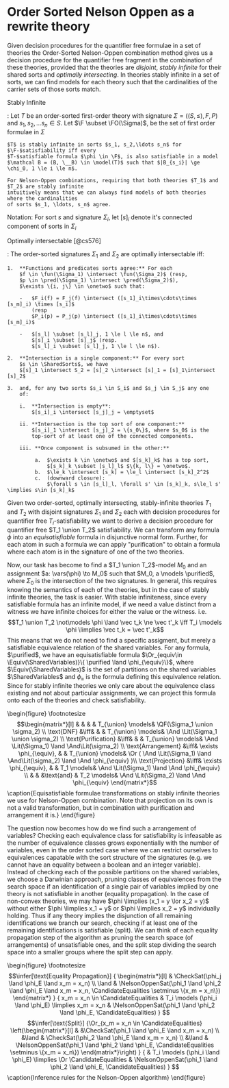 Order Sorted Nelson Oppen as a rewrite theory
=============================================

Given decision procedures for the quantifier free formulae in a set of theories the Order-Sorted
Nelson-Oppen combination method gives us a decision procedure for the quantifier free fragment in
the combination of these theories, provided that the theories are *disjoint*, *stably infinite* for their shared
sorts and *optimally intersecting*. In theories stably infinite in a set of sorts, we can find models for each theory
such that the cardinalities of the carrier sets of those sorts match.

Stably Infinite

:   Let $T$ be an order-sorted first-order theory with signature $\Sigma = ((S, \le), F, P)$ and
    $s_1, s_2,\ldots s_n \in S$. Let $\F \subset \FO(\Sigma)$, be the set of first order formulae in
    $\Sigma$

    $T$ is stably infinite in sorts $s_1, s_2,\ldots s_n$ for $\F-$satisfiability iff every
    $T-$satisfiable formula $\phi \in \F$, is also satisfiable in a model
    $\mathcal B = (B, \__B) \in \model(T)$ such that $|B_{s_i}| \ge \chi_0, 1 \le i \le n$.

    For Nelson-Oppen combinations, requiring that both theories $T_1$ and $T_2$ are stably infinite
    intuitively means that we can always find models of both theories where the cardinalities
    of sorts $s_1, \ldots, s_n$ agree.

Notation: For sort $s$ and signature $\Sigma_i$, let $[s]_i$ denote it's
connected component of sorts in $\Sigma_i$

Optimally intersectable [@cs576]

:   The order-sorted signatures $\Sigma_1$ and $\Sigma_2$ are optimally
    intersectable iff:

    1.  **Functions and predicates sorts agree:** For each
        $f \in \fun(\Sigma_1) \intersect \fun(\Sigma_2)$ (resp,
        $p \in \pred(\Sigma_1) \intersect \pred(\Sigma_2)$),
        $\exists \{i, j\} \in \onetwo$ such that:

        -   $F_i(f) = F_j(f) \intersect ([s_1]_i\times\cdots\times [s_m]_i) \times [s_i]$
            (resp
            $P_i(p) = P_j(p) \intersect ([s_1]_i\times\cdots\times [s_m]_i)$

        -   $[s_l] \subset [s_l]_j, 1 \le l \le n$, and
            $[s]_i \subset [s]_j$ (resp.
            $[s_l]_i \subset [s_l]_j, 1 \le l \le n$).

    2.  **Intersection is a single component:** For every sort
        $s \in \SharedSorts$, we have
        $[s]_1 \intersect S_2 = [s]_2 \intersect [s]_1 = [s]_1\intersect [s]_2$

    3.  and, for any two sorts $s_i \in S_i$ and $s_j \in S_j$ any one
        of:

        i.  **Intersection is empty**:
            $[s_i]_i \intersect [s_j]_j = \emptyset$

        ii. **Intersection is the top sort of one component:**
            $[s_i]_1 \intersect [s_j]_2 = \{s_0\}$, where $s_0$ is the
            top-sort of at least one of the connected components.

        iii. **Once component is subsumed in the other:**

             a.  $\exists k \in \onetwo$ and $[s_k]_k$ has a top sort,
                 $[s_k]_k \subset [s_l]_l$ $\{k, l\} = \onetwo$.
             b.  $\le_k \intersect [s_k] = \le_l \intersect [s_k]_2^2$
             c.  (downward closure):
                 $\forall s \in [s_l]_l, \forall s' \in [s_k]_k, s\le_l s' \implies s\in [s_k]_k$


Given two order-sorted, optimally intersecting, stably-infinite theories $T_1$ and $T_2$ with
disjoint signatures $\Sigma_1$ and $\Sigma_2$ each with decision procedures for quantifier free
$T_i$-satisfiability we want to derive a decision procedure for quantifier free $T_1 \union T_2$
satisfiability. We can transform any formula $\phi$ into an *equisatisfiable* formula in disjunctive
normal form. Further, for each atom in such a formula we can apply "purification" to obtain a
formula where each atom is in the signature of one of the two theories.

Now, our task has become to find a $T_1 \union T_2$-model $M_0$ and an assignment $a: \vars(\phi) \to M_0$ such that
$M_0, a \models \purified$, where $\Sigma_0$ is the intersection of the two signatures. In general,
this requires knowing the semantics of each of the theories, but in the case of stably infinite
theories, the task is easier. With stable infiniteness, since every satisfiable formula has an
infinite model, if we need a value distinct from a witness we have infinite choices for either the
value or the witness. i.e. $$T_1 \union T_2 \not\models \phi \land \vec t_k \ne \vec t'_k 
\iff T_i \models \phi \limplies \vec t_k = \vec t'_k$$ This means that we do not need to find a
specific assigment, but merely a satisfiable equivalence relation of the shared variables. For any
formula, $\purified$, we have an equisatisfiable formula
$\Or_{equiv\in \Equiv(\SharedVariables)}\{ \purified \land \phi_{\equiv}\}$, where
$\Equiv(\SharedVariables)$ is the set of partitions on the shared variables $\SharedVariables$ and
$\phi_\equiv$ is the formula defining this equivalence relation. Since for stably infinite theories
we only care about the equivalence class existing and not about particular assignments, we can project this formula onto each of
the theories and check satisfiability.

\begin{figure}
\footnotesize
$$\begin{matrix*}[l]
                    &    &                        &           & T_{\union}  \models& \QF(\Sigma_1 \union \sigma_2)                                              \\
\text{DNF}          &\iff&                        &           & T_{\union}  \models& \And \Lit(\Sigma_1 \union \sigma_2)                                        \\
\text{Purification} &\iff&                        &           & T_{\union}  \models& \And \Lit(\Sigma_1) \land \And\Lit(\sigma_2)                                \\
\text{Arrangement}  &\iff& \exists \phi_{\equiv}, &           & T_{\union}  \models& \Or ( \And \Lit(\Sigma_1) \land \And\Lit(\sigma_2) \land \And \phi_{\equiv} )\\
\text{Projection}   &\iff& \exists \phi_{\equiv}, &           & T_1         \models& \And \Lit(\Sigma_1) \land \And \phi_{\equiv}                                \\
                    &    &                        &\text{and} & T_2         \models& \And \Lit(\Sigma_2) \land \And \phi_{\equiv}
\end{matrix*}$$
\caption{Equisatisfiable formulae transformations on stably infinite theories we use for Nelson-Oppen combination.
Note that projection on its own is not a valid transformation, but in combination with purification and arrangement it is.}
\end{figure}

The question now becomes how do we find such a arrangement of variables? Checking each equivalence
class for satisfiability is infeasable as the number of equivalence classes grows exponentially with
the number of variables, even in the order sorted case where we can restrict ourselves to
equivalences capatable with the sort structure of the signatures (e.g. we cannot have an equality
between a boolean and an integer variable). Instead of checking each of the possible partitions on
the shared variables, we choose a Darwinian approach, pruning classes of equivalences from the
search space if an identification of a single pair of variables implied by one theory is not
satisfiable in another (equality propagation). In the case of non-convex theories, we may have
$\phi \limplies (x_1 = y \lor x_2 = y)$ without either $\phi \limplies x_1 = y$ or
$\phi \limplies x_2 = y$ individually holding. Thus if any theory implies the disjunction of all
remaining identifications we branch our search, checking if at least one of the remaining
identifications is satisfiable (split). We can think of each equality propagation step of the
algorithm as pruning the search space (of arrangements) of unsatisfiable ones, and the split step
dividing the search space into a smaller groups where the split step can apply.

\begin{figure}
\footnotesize
$$\infer[\text{Equality Propagation}]
{ \begin{matrix*}[l]
        & \CheckSat(\phi_j \land \phi_E \land x_m = x_n) \\
  \land & \NelsonOppenSat(\phi_1 \land \phi_2 \land \phi_E \land x_m = x_n, \CandidateEqualities \setminus \{x_m = x_n\})
  \end{matrix*}
}
{ x_m = x_n \in \CandidateEqualities
& T_i \models (\phi_i \land \phi_E) \limplies x_m = x_n
& \NelsonOppenSat(\phi_1 \land \phi_2 \land \phi_E, \CandidateEqualities)
}
$$
$$\infer[\text{Split}]
{\Or_{x_m = x_n \in \CandidateEqualities}
 \left(\begin{matrix*}[l]
      &      &\CheckSat(\phi_1 \land \phi_E \land x_m = x_n) \\
      &\land & \CheckSat(\phi_2 \land \phi_E \land x_m = x_n) \\
      &\land & \NelsonOppenSat(\phi_1 \land \phi_2 \land \phi_E, \CandidateEqualities \setminus \{x_m = x_n\})
 \end{matrix*}\right)
}
{
& T_i \models (\phi_i \land \phi_E) \limplies \Or \CandidateEqualities
& \NelsonOppenSat(\phi_1 \land \phi_2 \land \phi_E, \CandidateEqualities)
}
$$
\caption{Inference rules for the Nelson-Oppen algorithm}
\end{figure}

